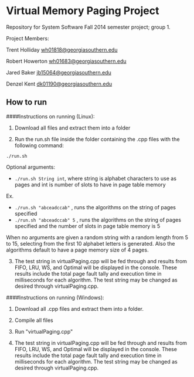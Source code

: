 Virtual Memory Paging Project
===========

Repository for System Software Fall 2014 semester project; group 1.

Project Members:

Trent Holliday  <wh01818@georgiasouthern.edu> 

Robert Howerton <wh01683@georgiasouthern.edu>

Jared Baker     <jb15064@georgiasouthern.edu>

Denzel Kent     <dk01190@georgiasouthern.edu>

## How to run
####Instructions on running (Linux):

1) Download all files and extract them into a folder

2) Run the run.sh file inside the folder containing the .cpp files with the following command:

 `./run.sh`
	
  Optional arguments:
  
  * `./run.sh String int`, where string is alphabet characters to use as pages and int is number of 
  slots to have in page table memory
  
  Ex.
  * `./run.sh "abceadccab"` , runs the algorithms on the string of pages specified
  * `./run.sh "abceadccab" 5` , runs the algorithms on the string of pages specified and the number of
  slots in page table memory is 5
  
  When no arguments are given a random string with a random length from 5 to 15, selecting from the first 10 alphabet letters is generated. Also the algorithms default to have a page memory size of 4 pages.

3) The test string in virtualPaging.cpp will be fed through and results from FIFO, LRU, WS, and Optimal
will be displayed in the console. These results include the total page fault tally and execution time in
milliseconds for each algorithm. The test string may be changed as desired through virtualPaging.cpp.


####Instructions on running (Windows):

1) Download all .cpp files and extract them into a folder.

2) Compile all files

3) Run "virtualPaging.cpp"

4) The test string in virtualPaging.cpp will be fed through and results from FIFO, LRU, WS, and Optimal
will be displayed in the console. These results include the total page fault tally and execution time in
milliseconds for each algorithm. The test string may be changed as desired through virtualPaging.cpp.


  
  
  
